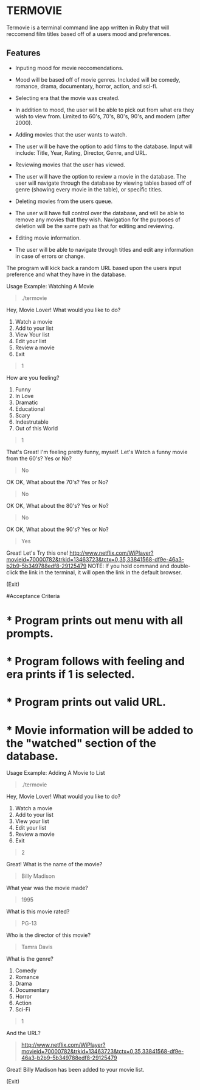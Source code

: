 # TERMOVIE

Termovie is a terminal command line app written in Ruby that will reccomend film titles based off of a users mood and preferences.

## Features


* Inputing mood for movie reccomendations.

- Mood will be based off of movie genres. Included will be comedy, romance, drama, documentary, horror, action, and sci-fi.

* Selecting era that the movie was created.

- In addition to mood, the user will be able to pick out from what era they wish to view from. Limited to 60's, 70's, 80's, 90's, and modern (after 2000).

* Adding movies that the user wants to watch.

- The user will be have the option to add films to the database. Input will include: Title, Year, Rating, Director, Genre, and URL.

* Reviewing movies that the user has viewed.

- The user will have the option to review a movie in the database. The user will navigate through the database by viewing tables based off of genre (showing every movie in the table), or specific titles.

* Deleting movies from the users queue.

- The user will have full control over the database, and will be able to remove any movies that they wish. Navigation for the purposes of deletion will be the same path as that for editing and reviewing.

* Editing movie information.

- The user will be able to navigate through titles and edit any information in case of errors or change.

The program will kick back a random URL based upon the users input preference and what they have in the database.



Usage Example: Watching A Movie

> ./termovie

Hey, Movie Lover! What would you like to do?

1. Watch a movie
2. Add to your list
3. View Your list
4. Edit your list
5. Review a movie
6. Exit

> 1

How are you feeling?

1. Funny
2. In Love
3. Dramatic
4. Educational
5. Scary
6. Indestrutable
7. Out of this World

> 1

That's Great! I'm feeling pretty funny, myself. Let's Watch a funny movie from the 60's? Yes or No?

> No

OK OK, What about the 70's? Yes or No?

> No

OK OK, What about the 80's? Yes or No?

> No

OK OK, What about the 90's? Yes or No?

> Yes

Great! Let's Try this one! http://www.netflix.com/WiPlayer?movieid=70000782&trkid=13463723&tctx=0,35,33841568-df9e-46a3-b2b9-5b349788edf8-29125479 NOTE: If you hold command and double-click the link in the terminal, it will open the link in the default browser.


(Exit)


#Acceptance Criteria
#   * Program prints out menu with all prompts.
#   * Program follows with feeling and era prints if 1 is selected.
#   * Program prints out valid URL.
#   * Movie information will be added to the "watched" section of the database.

Usage Example: Adding A Movie to List

> ./termovie

Hey, Movie Lover! What would you like to do?

1. Watch a movie
2. Add to your list
3. View your list
4. Edit your list
5. Review a movie
6. Exit

> 2

Great! What is the name of the movie?

> Billy Madison

What year was the movie made?

> 1995

What is this movie rated?

> PG-13

Who is the director of this movie?

> Tamra Davis

What is the genre?

1. Comedy
2. Romance
3. Drama
4. Documentary
5. Horror
6. Action
7. Sci-Fi

> 1

And the URL?

> http://www.netflix.com/WiPlayer?movieid=70000782&trkid=13463723&tctx=0,35,33841568-df9e-46a3-b2b9-5b349788edf8-29125479

Great! Billy Madison has been added to your movie list.

(Exit)











